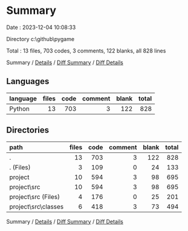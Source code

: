 # Summary

Date : 2023-12-04 10:08:33

Directory c:\\github\\pygame

Total : 13 files,  703 codes, 3 comments, 122 blanks, all 828 lines

Summary / [Details](details.md) / [Diff Summary](diff.md) / [Diff Details](diff-details.md)

## Languages
| language | files | code | comment | blank | total |
| :--- | ---: | ---: | ---: | ---: | ---: |
| Python | 13 | 703 | 3 | 122 | 828 |

## Directories
| path | files | code | comment | blank | total |
| :--- | ---: | ---: | ---: | ---: | ---: |
| . | 13 | 703 | 3 | 122 | 828 |
| . (Files) | 3 | 109 | 0 | 24 | 133 |
| project | 10 | 594 | 3 | 98 | 695 |
| project\\src | 10 | 594 | 3 | 98 | 695 |
| project\\src (Files) | 4 | 176 | 0 | 25 | 201 |
| project\\src\\classes | 6 | 418 | 3 | 73 | 494 |

Summary / [Details](details.md) / [Diff Summary](diff.md) / [Diff Details](diff-details.md)